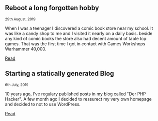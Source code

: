 [_template]: #null (blog-article)

## Reboot a long forgotten hobby
<small>29th August, 2019</small>

When I was a teenager I discovered a comic book store near my school. It was like a candy shop to me and I visited it nearly on a daily basis. beside any kind of comic books the store also had decent amount of table top games. That was the first time I got in contact with Games Workshops Warhammer 40,000.

[Read](2019-08-29-reboot-a-long-forgotten-hobby.md)

## Starting a statically generated Blog
<small>6th July, 2019</small>

10 years ago, I've regulary published posts in my blog called "Der PHP Hacker". A few month ago I decided to ressurect my very own homepage and decided to not to use WordPress.

[Read](2019-07-06-starting-a-statically-generated-blog.md)